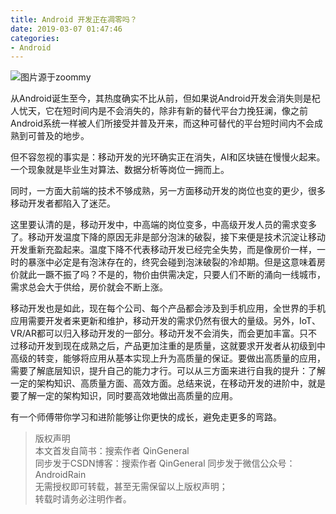 ```yaml
---
title: Android 开发正在凋零吗？
date: 2019-03-07 01:47:46
categories:
- Android
---
```


![图片源于zoommy](http://upload-images.jianshu.io/upload_images/1214187-c58b9c0f9e58c566.jpg?imageMogr2/auto-orient/strip%7CimageView2/2/w/1240)

从Android诞生至今，其热度确实不比从前，但如果说Android开发会消失则是杞人忧天，它在短时间内是不会消失的，除非有新的替代平台力挽狂澜，像之前Android系统一样被人们所接受并普及开来，而这种可替代的平台短时间内不会成熟到可普及的地步。

但不容忽视的事实是：移动开发的光环确实正在消失，AI和区块链在慢慢火起来。一个现象就是毕业生对算法、数据分析等岗位一拥而上。

同时，一方面大前端的技术不够成熟，另一方面移动开发的岗位也变的更少，很多移动开发者都陷入了迷茫。

这里要认清的是，移动开发中，中高端的岗位变多，中高级开发人员的需求变多了。移动开发温度下降的原因无非是部分泡沫的破裂，接下来便是技术沉淀让移动开发重新充盈起来。温度下降不代表移动开发已经完全失势，而是像房价一样，一时的暴涨中必定是有泡沫存在的，终究会碰到泡沫破裂的冷却期。但是这意味着房价就此一蹶不振了吗？不是的，物价由供需决定，只要人们不断的涌向一线城市，需求总会大于供给，房价就会不断上涨。

移动开发也是如此，现在每个公司、每个产品都会涉及到手机应用，全世界的手机应用需要开发者来更新和维护，移动开发的需求仍然有很大的量级。另外，IoT、VR/AR都可以归入移动开发的一部分。移动开发不会消失，而会更加丰富。只不过移动开发到现在成熟之后，产品更加注重的是质量，这就要求开发者从初级到中高级的转变，能够将应用从基本实现上升为高质量的保证。要做出高质量的应用，需要了解底层知识，提升自己的能力才行。可以从三方面来进行自我的提升：了解一定的架构知识、高质量方面、高效方面。总结来说，在移动开发的进阶中，就是要了解一定的架构知识，同时要高效地做出高质量的应用。

有一个师傅带你学习和进阶能够让你更快的成长，避免走更多的弯路。

>版权声明  
本文首发自简书：搜索作者 QinGeneral   
同步发于CSDN博客：搜索作者 QinGeneral
同步发于微信公众号：AndroidRain  
无需授权即可转载，甚至无需保留以上版权声明；  
转载时请务必注明作者。
